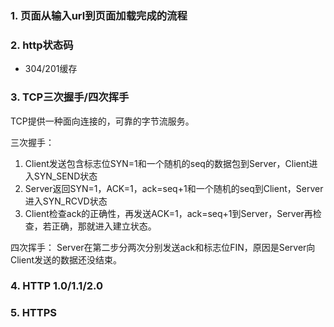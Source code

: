 ### 1. 页面从输入url到页面加载完成的流程

### 2. http状态码

* 304/201缓存

### 3. TCP三次握手/四次挥手
TCP提供一种面向连接的，可靠的字节流服务。

三次握手：
1. Client发送包含标志位SYN=1和一个随机的seq的数据包到Server，Client进入SYN_SEND状态
2. Server返回SYN=1，ACK=1，ack=seq+1和一个随机的seq到Client，Server进入SYN_RCVD状态
3. Client检查ack的正确性，再发送ACK=1，ack=seq+1到Server，Server再检查，若正确，那就进入建立状态。

四次挥手：
Server在第二步分两次分别发送ack和标志位FIN，原因是Server向Client发送的数据还没结束。

### 4. HTTP 1.0/1.1/2.0


### 5. HTTPS